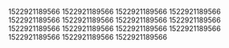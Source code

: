 1522921189566
1522921189566
1522921189566
1522921189566
1522921189566
1522921189566
1522921189566
1522921189566
1522921189566
1522921189566
1522921189566
1522921189566
1522921189566
1522921189566
1522921189566